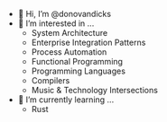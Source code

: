 - 👋 Hi, I’m @donovandicks
- 👀 I’m interested in ...
  - System Architecture
  - Enterprise Integration Patterns
  - Process Automation
  - Functional Programming
  - Programming Languages
  - Compilers
  - Music & Technology Intersections
- 🌱 I’m currently learning ...
  - Rust

<!---
donovandicks/donovandicks is a ✨ special ✨ repository because its `README.md` (this file) appears on your GitHub profile.
You can click the Preview link to take a look at your changes.
--->
